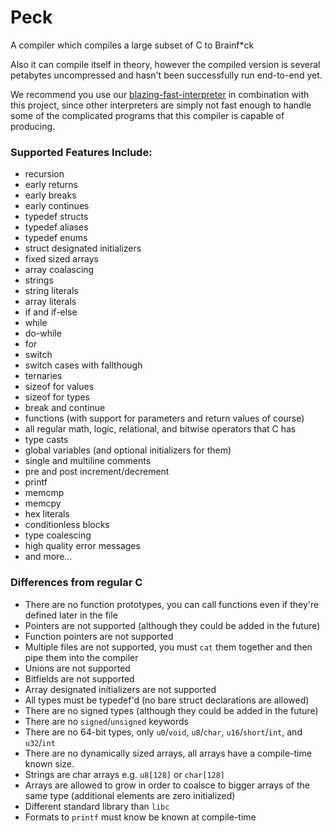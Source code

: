 # Peck

A compiler which compiles a large subset of C to Brainf\*ck

Also it can compile itself in theory, however the compiled version is several petabytes uncompressed and hasn't been successfully run end-to-end yet.

We recommend you use our [blazing-fast-interpreter](https://github.com/IsaacShelton/blazing-fast-interpreter) in combination with this project, since other interpreters are simply not fast enough to handle some of the complicated programs that this compiler is capable of producing.

### Supported Features Include:
- recursion
- early returns
- early breaks
- early continues
- typedef structs
- typedef aliases
- typedef enums
- struct designated initializers
- fixed sized arrays
- array coalascing
- strings
- string literals
- array literals
- if and if-else
- while
- do-while
- for
- switch
- switch cases with fallthough
- ternaries
- sizeof for values
- sizeof for types
- break and continue
- functions (with support for parameters and return values of course)
- all regular math, logic, relational, and bitwise operators that C has
- type casts
- global variables (and optional initializers for them)
- single and multiline comments
- pre and post increment/decrement
- printf
- memcmp
- memcpy
- hex literals
- conditionless blocks
- type coalescing
- high quality error messages
- and more...

### Differences from regular C
- There are no function prototypes, you can call functions even if they're defined later in the file
- Pointers are not supported (although they could be added in the future)
- Function pointers are not supported
- Multiple files are not supported, you must `cat` them together and then pipe them into the compiler
- Unions are not supported
- Bitfields are not supported
- Array designated initializers are not supported
- All types must be typedef'd (no bare struct declarations are allowed)
- There are no signed types (although they could be added in the future)
- There are no `signed`/`unsigned` keywords
- There are no 64-bit types, only `u0`/`void`, `u8`/`char`, `u16`/`short`/`int`, and `u32`/`int`
- There are no dynamically sized arrays, all arrays have a compile-time known size.
- Strings are char arrays e.g. `u8[128]` or `char[128]`
- Arrays are allowed to grow in order to coalsce to bigger arrays of the same type (additional elements are zero initialized)
- Different standard library than `libc`
- Formats to `printf` must know be known at compile-time
